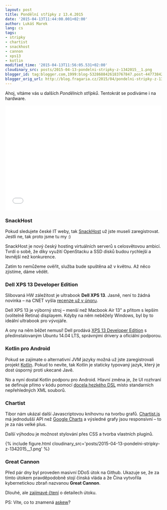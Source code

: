 ```yaml
---
layout: post
title: Pondělní střípky z 13.4.2015
date: '2015-04-13T11:44:00.001+02:00'
author: Lukáš Marek
lang: cs
tags:
- stripky
- chartist
- snackhost
- cannon
- xps13
- kotlin
modified_time: '2015-04-13T11:56:05.531+02:00'
cloudinary_src: posts/2015-04-13-pondelni-stripky-z-1342015__1.png
blogger_id: tag:blogger.com,1999:blog-5328688426183767847.post-4477384220821421398
blogger_orig_url: http://blog.fragaria.cz/2015/04/pondelni-stripky-z-1342015.html
---
```


Ahoj, vítáme vás u dalších *Pondělních střípků*. Tentokrát se podíváme i
na hardware.

<iframe src="//embed.gettyimages.com/embed/85795845?et=zRleQL9DSktvpgJVCQTSBw&amp;sig=xVuXJyfB5DMUMoBnj9pEBT_QeUiErBsqmHKYQaq4Jyw=" width="506" height="338" scrolling="no" frameborder="0" style="width: 100%;"></iframe>

### SnackHost

Pokud sledujete české IT weby, tak [SnackHost](http://snackhost.com) už
jste museli zaregistrovat. Jestli ne, tak proto jsme tu my :)

SnackHost je nový český hosting virtuálních serverů s celosvětovou
ambicí. Tvrdí o sobě, že díky využití OpenStacku a SSD disků budou
rychlejší a levnější než konkurence.

Zatím to nemůžeme ověřit, služba bude spuštěna až v květnu. Až něco
zjistíme, dáme vědět.

### Dell XPS 13 Developer Edition

Slibovaná HW záležitost je ultrabook **Dell XPS 13**. Jasně, není to
žádná novinka – na CNET vyšla [recenze už v
únoru](http://www.cnet.com/products/dell-xps-13-non-touch-2015/).

Dell XPS 13 je výborný stroj – menší než Macbook Air 13" a přitom s
lepším (volitelně Retina) displayem. Kdyby na něm neběžely Windows,
byl by to ideální ultrabook pro vývojáře.

A ony na něm běžet nemusí\! Dell prodává [XPS 13 Developer
Edition](http://www.dell.com/us/business/p/xps-13-linux/pd.aspx) s
předinstalovaným Ubuntu 14.04 LTS, správnými drivery a oficiální
podporou.

### Kotlin pro Android

Pokud se zajímate o alternativní JVM jazyky možná už jste zaregistrovali
projekt [Kotlin](http://kotlinlang.org/). Pokud to nevíte, tak Kotlin je
staticky typovaný jazyk, který je dost úsporný proti ukecané Javě.

No a nyní dostal Kotlin podporu pro Android. Hlavní změna je, že UI
rozhraní se definuje přímo v kódu pomocí [docela hezkého
DSL](http://blog.jetbrains.com/kotlin/2015/04/announcing-anko-for-android/)
místo standarních nepřehledných XML souborů.

### Chartist

Tibor nám ukázal další Javascriptovou knihovnu na tvorbu grafů.
[Chartist.js](http://gionkunz.github.io/chartist-js/) má jednodušší API
než [Google Charts](https://developers.google.com/chart/) a výsledné
grafy jsou responsivní – to je za nás velké plus.

Další výhodou je možnost stylování přes CSS a tvorba vlastních
pluginů.

{% include figure.html cloudinary_src='posts/2015-04-13-pondelni-stripky-z-1342015__1.png' %}

### Great Cannon

Před pár dny byl proveden masivní DDoS útok na Github. Ukazuje se, že za
tímto útokem pravděpodobně stojí čínská vláda a že Čína vytvořila
kybernetickou zbraň nazvanou **Great Cannon**.

Dlouhé, ale [zajímavé
čtení](https://citizenlab.org/2015/04/chinas-great-cannon/) o
detailech útoku.

PS: Víte, co to znamená [askew](https://www.google.cz/?q=askew)?
